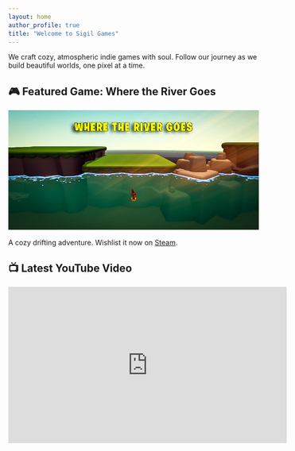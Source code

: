 ```yaml
---
layout: home
author_profile: true
title: "Welcome to Sigil Games"
---
```


We craft cozy, atmospheric indie games with soul. Follow our journey as we build beautiful worlds, one pixel at a time.

## 🎮 Featured Game: Where the River Goes

![Where the River Goes](/assets/images/where-the-river-goes.jpg)

A cozy drifting adventure. Wishlist it now on [Steam](https://store.steampowered.com).

## 📺 Latest YouTube Video

<iframe width="560" height="315" src="https://www.youtube.com/embed/2fGmZr1Fi8M" frameborder="0" allowfullscreen></iframe>

